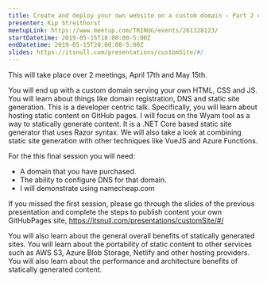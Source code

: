 ```yaml
---
title: Create and deploy your own website on a custom domain - Part 2 of 2
presenter: Kip Streithorst
meetupLink: https://www.meetup.com/TRINUG/events/261328123/
startDatetime: 2019-05-15T18:00:00-5:00Z
endDatetime: 2019-05-15T20:00:00-5:00Z
slides: https://itsnull.com/presentations/customSite/#/
---
```


This will take place over 2 meetings, April 17th and May 15th.

You will end up with a custom domain serving your own HTML, CSS and JS. You will learn about things like domain registration, DNS and static site generation. This is a developer centric talk. Specifically, you will learn about hosting static content on GitHub pages. I will focus on the Wyam tool as a way to statically generate content. It is a .NET Core based static site generator that uses Razor syntax. We will also take a look at combining static site generation with other techniques like VueJS and Azure Functions.

For the this final session you will need:
- A domain that you have purchased.
- The ability to configure DNS for that domain.
- I will demonstrate using namecheap.com

If you missed the first session, please go through the slides of the previous presentation and complete the steps to publish content your own GitHubPages site, https://itsnull.com/presentations/customSite/#/

You will also learn about the general overall benefits of statically generated sites. You will learn about the portability of static content to other services such as AWS S3, Azure Blob Storage, Netlify and other hosting providers. You will also learn about the performance and architecture benefits of statically generated content.